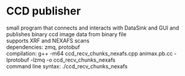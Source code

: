 # CCD publisher
small program that connects and interacts with DataSink and GUI and publishes binary ccd image data from binary file\
supports XRF and NEXAFS scans\
dependencies: zmq, protobuf\
compilation: g++ -m64 ccd_recv_chunks_nexafs.cpp animax.pb.cc -lprotobuf -lzmq -o ccd_recv_chunks_nexafs\
command line syntax: ./ccd_recv_chunks_nexafs <filename> <ccdWidth> <ccdHeight> <scanWidth> <scanHeight> <GUI IP> <GUI PORT>
